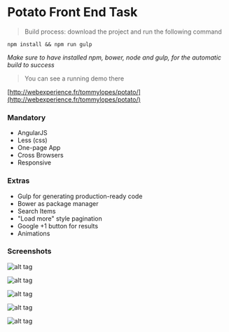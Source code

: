 # Potato Front End Task

> Build process: download the project and run the following command

`npm install && npm run gulp`

_Make sure to have installed npm, bower, node and gulp, for the automatic build to success_

> You can see a running demo there

[http://webexperience.fr/tommylopes/potato/](http://webexperience.fr/tommylopes/potato/)

### Mandatory

* AngularJS
* Less (css)
* One-page App
* Cross Browsers
* Responsive

### Extras

* Gulp for generating production-ready code
* Bower as package manager
* Search Items
* "Load more" style pagination
* Google +1 button for results
* Animations

### Screenshots

![alt tag](http://webexperience.fr/tommylopes/potato/screenshots/1.png)

![alt tag](http://webexperience.fr/tommylopes/potato/screenshots/2.png)

![alt tag](http://webexperience.fr/tommylopes/potato/screenshots/3.png)

![alt tag](http://webexperience.fr/tommylopes/potato/screenshots/4.png)

![alt tag](http://webexperience.fr/tommylopes/potato/screenshots/5.png)

